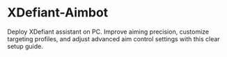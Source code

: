 # XDefiant-Aimbot
Deploy XDefiant assistant on PC. Improve aiming precision, customize targeting profiles, and adjust advanced aim control settings with this clear setup guide.
